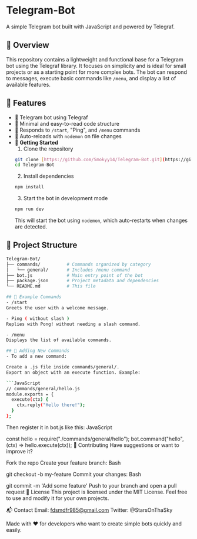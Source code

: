 # Telegram-Bot
A simple Telegram bot built with JavaScript and powered by Telegraf.

## 📌 Overview
This repository contains a lightweight and functional base for a Telegram bot using the Telegraf library.
It focuses on simplicity and is ideal for small projects or as a starting point for more complex bots. The bot can respond to messages, execute basic commands like `/menu`, and display a list of available features.

## 🔧 Features
* 🤖 Telegram bot using Telegraf
* 🧱 Minimal and easy-to-read code structure
* 💬 Responds to `/start`, "Ping", and `/menu` commands
* 🔄 Auto-reloads with `nodemon` on file changes
* 🚀 **Getting Started**
    1. Clone the repository
    ```bash
    git clone [https://github.com/Smokyy14/Telegram-Bot.git](https://github.com/Smokyy14/Telegram-Bot.git)
    cd Telegram-Bot
    ```
    2. Install dependencies
    ```bash
    npm install
    ```
    3. Start the bot in development mode
    ```bash
    npm run dev
    ```
    This will start the bot using `nodemon`, which auto-restarts when changes are detected.

## 📂 Project Structure
```bash
Telegram-Bot/
├── commands/          # Commands organized by category
│   └── general/       # Includes /menu command
├── bot.js             # Main entry point of the bot
├── package.json       # Project metadata and dependencies
└── README.md          # This file

## 📖 Example Commands
- /start
Greets the user with a welcome message.

- Ping ( without slash )
Replies with Pong! without needing a slash command.

- /menu
Displays the list of available commands.

## 🧩 Adding New Commands
- To add a new command:

Create a .js file inside commands/general/.
Export an object with an execute function. Example:

```JavaScript
// commands/general/hello.js
module.exports = {
  execute(ctx) {
    ctx.reply("Hello there!");
  }
};
```

Then register it in bot.js like this:
JavaScript

const hello = require("./commands/general/hello");
bot.command("hello", (ctx) => hello.execute(ctx));
🧪 Contributing
Have suggestions or want to improve it?

Fork the repo
Create your feature branch:
Bash

git checkout -b my-feature
Commit your changes:
Bash

git commit -m 'Add some feature'
Push to your branch and open a pull request
📄 License
This project is licensed under the MIT License. Feel free to use and modify it for your own projects.

📬 Contact
Email: fdsmdfr985@gmail.com
Twitter: @StarsOnThaSky

Made with ❤️ for developers who want to create simple bots quickly and easily.
